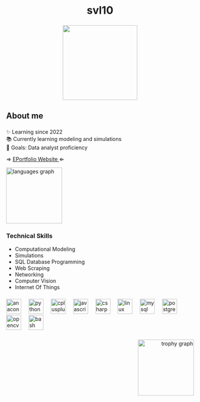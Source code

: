 <h1 align="center">svl10</h1>

###

<div align="center">
  <img height="200" src="https://media1.tenor.com/m/-JiqUdyFnfkAAAAd/kasane-teto-teto.gif"  />
</div>

###

<h2 align="left">About me</h2>

###

<p align="left">✨ Learning since 2022<br>📚 Currently learning modeling and simulations<br>🎯 Goals: Data analyst proficiency<br></p>
<p align="left">⇒ <a href="https://svl10.github.io/EPortfolio/"> EPortfolio Website </a> ⇐</p>
<img src="https://github-readme-stats.vercel.app/api/top-langs?username=svl10&locale=en&hide_title=false&layout=compact&card_width=320&langs_count=5&theme=dracula&hide_border=false&order=2" height="150" alt="languages graph"  />

###

### Technical Skills
- Computational Modeling
- Simulations
- SQL Database Programming
- Web Scraping
- Networking
- Computer Vision
- Internet Of Things

###

<div align="left">
  <img src="https://cdn.jsdelivr.net/gh/devicons/devicon/icons/anaconda/anaconda-original.svg" height="40" alt="anaconda logo"  />
  <img width="12" />
  <img src="https://cdn.jsdelivr.net/gh/devicons/devicon/icons/python/python-original.svg" height="40" alt="python logo"  />
  <img width="12" />
  <img src="https://cdn.jsdelivr.net/gh/devicons/devicon/icons/cplusplus/cplusplus-original.svg" height="40" alt="cplusplus logo"  />
  <img width="12" />
  <img src="https://cdn.jsdelivr.net/gh/devicons/devicon/icons/javascript/javascript-original.svg" height="40" alt="javascript logo"  />
  <img width="12" />
  <img src="https://cdn.jsdelivr.net/gh/devicons/devicon/icons/csharp/csharp-original.svg" height="40" alt="csharp logo"  />
  <img width="12" />
  <img src="https://cdn.jsdelivr.net/gh/devicons/devicon/icons/linux/linux-original.svg" height="40" alt="linux logo"  />
  <img width="12" />
  <img src="https://cdn.jsdelivr.net/gh/devicons/devicon/icons/mysql/mysql-original.svg" height="40" alt="mysql logo"  />
  <img width="12" />
  <img src="https://cdn.jsdelivr.net/gh/devicons/devicon/icons/postgresql/postgresql-original.svg" height="40" alt="postgresql logo"  />
  <img width="12" />
  <img src="https://cdn.jsdelivr.net/gh/devicons/devicon/icons/opencv/opencv-original.svg" height="40" alt="opencv logo"  />
  <img width="12" />
  <img src="https://cdn.jsdelivr.net/gh/devicons/devicon/icons/bash/bash-original.svg" height="40" alt="bash logo"  />
</div>

###

<div align="right">
  <img src="https://github-profile-trophy.vercel.app?username=svl10&theme=dracula&column=-1&row=1&margin-w=8&margin-h=8&no-bg=false&no-frame=false&order=4" height="150" alt="trophy graph"  />
</div>

###

<!-- <img src="https://raw.githubusercontent.com/svl10/svl10/output/snake.svg" alt="Snake animation" /> -->

###
